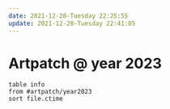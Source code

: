 ```yaml
---
date: 2021-12-28-Tuesday 22:25:55
update: 2021-12-28-Tuesday 22:41:05
---
```

# Artpatch @ year 2023

```dataview
table info
from #artpatch/year2023 
sort file.ctime
```

